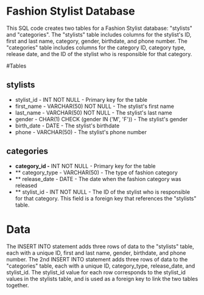 # Fashion Stylist Database
This SQL code creates two tables for a Fashion Stylist database: "stylists" and "categories". The "stylists" table includes columns for the stylist's ID, first and last name, category, gender, birthdate, and phone number. The "categories" table includes columns for the category ID, category type, release date, and the ID of the stylist who is responsible for that category.

#Tables
## stylists
* stylist_id - INT NOT NULL - Primary key for the table
* first_name - VARCHAR(50) NOT NULL - The stylist's first name
* last_name - VARCHAR(50) NOT NULL - The stylist's last name
* gender - CHAR(1) CHECK (gender IN ('M', 'F')) - The stylist's gender
* birth_date - DATE - The stylist's birthdate
* phone - VARCHAR(50) - The stylist's phone number

## categories
* **category_id -** INT NOT NULL - Primary key for the table
* ** category_type - VARCHAR(50) - The type of fashion category
* ** release_date - DATE - The date when the fashion category was released
* ** stylist_id - INT NOT NULL - The ID of the stylist who is responsible for that category. This field is a foreign key that references the "stylists" table.

# Data
The INSERT INTO statement adds three rows of data to the "stylists" table, each with a unique ID, first and last name, gender, birthdate, and phone number. The 2nd INSERT INTO statement adds three rows of data to the "categories" table, each with a unique ID, category_type, release_date, and stylist_id. The stylist_id value for each row corresponds to the stylist_id values in the stylists table, and is used as a foreign key to link the two tables together.
